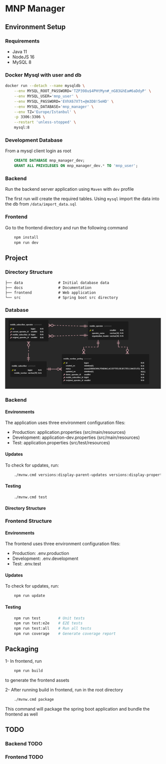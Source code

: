 # MNP Manager

## Environment Setup

### Requirements

- Java 11
- NodeJS 16
- MySQL 8

### Docker Mysql with user and db

```bash
docker run --detach --name mysqldb \
    --env MYSQL_ROOT_PASSWORD='TZP398u$4PHtMyn#_nG83&hEa#6aDdyP' \
    --env MYSQL_USER='mnp_user' \
    --env MYSQL_PASSWORD='EVhX67XTt=@m3D8!5eHD' \
    --env MYSQL_DATABASE='mnp_manager' \
    --env TZ='Europe/Istanbul' \
    -p 3306:3306 \
    --restart 'unless-stopped' \
    mysql:8
```

### Development Database

From a mysql client login as root

```sql
    CREATE DATABASE mnp_manager_dev;
    GRANT ALL PRIVILEGES ON mnp_manager_dev.* TO 'mnp_user';
```

### Backend

Run the backend server application using `Maven` with `dev` profile

The first run will create the required tables.
Using `mysql` import the data into the db from `/data/import_data.sql`

### Frontend

Go to the frontend directory and run the following command

```bash
    npm install
    npm run dev
```

## Project

### Directory Structure

```tree
├── data                # Initial database data
├── docs                # Documentation
├── frontend            # Web application
└── src                 # Spring boot src directory
```

### Database

![Database Schema](/docs/DBSchema.png "Database schema")

### Backend

#### Environments

The application uses three environment configuration files:

- Production: application.properties (src/main/resources)
- Development: application-dev.properties (src/main/resources)
- Test: application.properties (src/test/resources)

#### Updates

To check for updates, run:

```bash
    ./mvnw.cmd versions:display-parent-updates versions:display-property-updates
```

#### Testing

```bash
    ./mvnw.cmd test
```

#### Directory Structure

### Frontend Structure

#### Environments

The frontend uses three environment configuration files:

- Production: .env.production
- Development: .env.development
- Test: .env.test

#### Updates

To check for updates, run:

```bash
    npm run update
```

#### Testing

```bash
    npm run test        # Unit tests
    npm run test:e2e    # E2E tests
    npm run test:all    # Run all tests
    npm run coverage    # Generate coverage report
```

## Packaging

1- In frontend, run

```bash
    npm run build
```

to generate the frontend assets

2- After running build in frontend, run in the root directory

```bash
    ./mvnw.cmd package
```

This command will package the spring boot application and bundle the frontend as well

## TODO

### Backend TODO

### Frontend TODO
